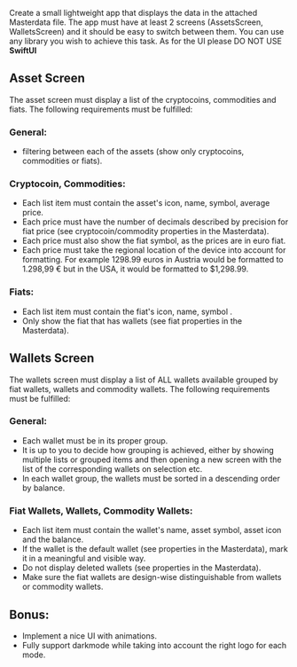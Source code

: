 Create a small lightweight app that displays the data in the attached Masterdata file. The app must have at least 2 screens (AssetsScreen, WalletsScreen) and it should be easy to switch between them.
You can use any library you wish to achieve this task. As for the UI please DO NOT USE __SwiftUI__ 

## Asset Screen

The asset screen must display a list of the cryptocoins, commodities and fiats. The following requirements must be fulfilled:

### General:

- filtering between each of the assets (show only cryptocoins, commodities or fiats).

### Cryptocoin, Commodities:

- Each list item must contain the asset's icon, name, symbol, average price. 
- Each price must have the number of decimals described by precision for fiat price (see cryptocoin/commodity properties in the Masterdata).
- Each price must also show the fiat symbol, as the prices are in euro fiat.
- Each price must take the regional location of the device into account for formatting. For example 1298.99 euros in Austria would be formatted to 1.298,99 € but in the USA, it would be formatted to $1,298.99.

### Fiats:

- Each list item must contain the fiat's icon, name, symbol .
- Only show the fiat that has wallets (see fiat properties in the Masterdata).

## Wallets Screen

The wallets screen must display a list of ALL wallets available grouped by fiat wallets, wallets and commodity wallets. The following requirements must be fulfilled:

### General:

- Each wallet must be in its proper group.
- It is up to you to decide how grouping is achieved, either by showing multiple lists or grouped items and then opening a new screen with the list of the corresponding wallets on selection etc.
- In each wallet group, the wallets must be sorted in a descending order by balance.

### Fiat Wallets, Wallets, Commodity Wallets:

- Each list item must contain the wallet's name, asset symbol, asset icon and the balance.
- If the wallet is the default wallet (see properties in the Masterdata), mark it in a meaningful and visible way.
- Do not display deleted wallets (see properties in the Masterdata).
- Make sure the fiat wallets are design-wise distinguishable from wallets or commodity wallets. 


## Bonus:
- Implement a nice UI with animations.
- Fully support darkmode while taking into account the right logo for each mode.
